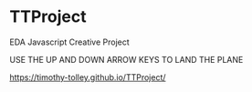 # TTProject
EDA Javascript Creative Project

USE THE UP AND DOWN ARROW KEYS TO LAND THE PLANE 

https://timothy-tolley.github.io/TTProject/

